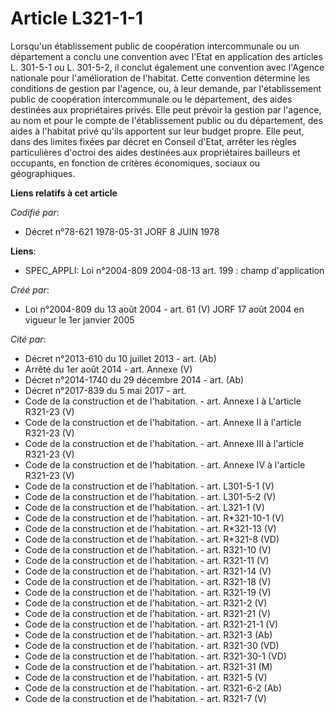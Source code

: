 # Article L321-1-1

Lorsqu'un établissement public de coopération intercommunale ou un département a conclu une convention avec l'Etat en
application des articles L. 301-5-1 ou L. 301-5-2, il conclut également une convention avec l'Agence nationale pour
l'amélioration de l'habitat. Cette convention détermine les conditions de gestion par l'agence, ou, à leur demande, par
l'établissement public de coopération intercommunale ou le département, des aides destinées aux propriétaires privés. Elle
peut prévoir la gestion par l'agence, au nom et pour le compte de l'établissement public ou du département, des aides à
l'habitat privé qu'ils apportent sur leur budget propre. Elle peut, dans des limites fixées par décret en Conseil d'Etat,
arrêter les règles particulières d'octroi des aides destinées aux propriétaires bailleurs et occupants, en fonction de
critères économiques, sociaux ou géographiques.

**Liens relatifs à cet article**

_Codifié par_:

  - Décret n°78-621 1978-05-31 JORF 8 JUIN 1978

**Liens**:

  - SPEC_APPLI: Loi n°2004-809 2004-08-13 art. 199 : champ d'application

_Créé par_:

  - Loi n°2004-809 du 13 août 2004 - art. 61 (V) JORF 17 août 2004 en vigueur le 1er janvier 2005

_Cité par_:

  - Décret n°2013-610 du 10 juillet 2013 - art. (Ab)
  - Arrêté du 1er août 2014 - art. Annexe (V)
  - Décret n°2014-1740 du 29 décembre 2014 - art. (Ab)
  - Décret n°2017-839 du 5 mai 2017 - art.
  - Code de la construction et de l'habitation. - art. Annexe I à L'article R321-23 (V)
  - Code de la construction et de l'habitation. - art. Annexe II à l'article R321-23 (V)
  - Code de la construction et de l'habitation. - art. Annexe III à l'article R321-23 (V)
  - Code de la construction et de l'habitation. - art. Annexe IV à l'article R321-23 (V)
  - Code de la construction et de l'habitation. - art. L301-5-1 (V)
  - Code de la construction et de l'habitation. - art. L301-5-2 (V)
  - Code de la construction et de l'habitation. - art. L321-1 (V)
  - Code de la construction et de l'habitation. - art. R*321-10-1 (V)
  - Code de la construction et de l'habitation. - art. R*321-13 (V)
  - Code de la construction et de l'habitation. - art. R*321-8 (VD)
  - Code de la construction et de l'habitation. - art. R321-10 (V)
  - Code de la construction et de l'habitation. - art. R321-11 (V)
  - Code de la construction et de l'habitation. - art. R321-14 (V)
  - Code de la construction et de l'habitation. - art. R321-18 (V)
  - Code de la construction et de l'habitation. - art. R321-19 (V)
  - Code de la construction et de l'habitation. - art. R321-2 (V)
  - Code de la construction et de l'habitation. - art. R321-21 (V)
  - Code de la construction et de l'habitation. - art. R321-21-1 (V)
  - Code de la construction et de l'habitation. - art. R321-3 (Ab)
  - Code de la construction et de l'habitation. - art. R321-30 (VD)
  - Code de la construction et de l'habitation. - art. R321-30-1 (VD)
  - Code de la construction et de l'habitation. - art. R321-31 (M)
  - Code de la construction et de l'habitation. - art. R321-5 (V)
  - Code de la construction et de l'habitation. - art. R321-6-2 (Ab)
  - Code de la construction et de l'habitation. - art. R321-7 (V)
